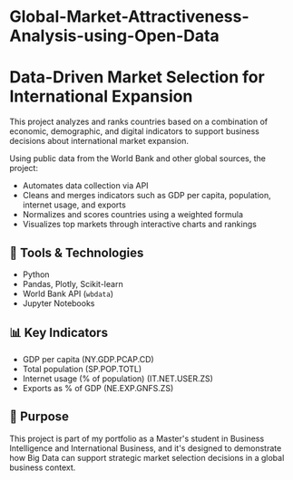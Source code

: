 # Global-Market-Attractiveness-Analysis-using-Open-Data

# Data-Driven Market Selection for International Expansion

This project analyzes and ranks countries based on a combination of economic, demographic, and digital indicators to support business decisions about international market expansion.

Using public data from the World Bank and other global sources, the project:
- Automates data collection via API
- Cleans and merges indicators such as GDP per capita, population, internet usage, and exports
- Normalizes and scores countries using a weighted formula
- Visualizes top markets through interactive charts and rankings

## 🔧 Tools & Technologies
- Python
- Pandas, Plotly, Scikit-learn
- World Bank API (`wbdata`)
- Jupyter Notebooks

## 📊 Key Indicators
- GDP per capita (NY.GDP.PCAP.CD)
- Total population (SP.POP.TOTL)
- Internet usage (% of population) (IT.NET.USER.ZS)
- Exports as % of GDP (NE.EXP.GNFS.ZS)

## 🎯 Purpose
This project is part of my portfolio as a Master's student in Business Intelligence and International Business, and it's designed to demonstrate how Big Data can support strategic market selection decisions in a global business context.
